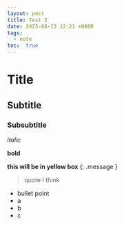 ```yaml
---
layout: post
title: Test 2
date: 2023-06-13 22:21 +0800
tags: 
  - note 
toc:  true
---
```


# Title
## Subtitle
### Subsubtitle

_italic_

**bold**

**this will be in yellow box**
{: .message }

> quote I think

- bullet point
- a
- b
- c


